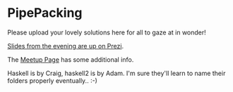 PipePacking
===========

Please upload your lovely solutions here for all to gaze at in wonder!

[Slides from the evening are up on Prezi](http://prezi.com/5v__0zpn07ea/?utm_campaign=share&utm_medium=copy&rc=ex0share).

The [Meetup Page](http://www.meetup.com/Leeds-Code-Dojo/events/210949732/) has some additional info.

Haskell is by Craig, haskell2 is by Adam.  I'm sure they'll learn to name their folders properly eventually.. :-)
